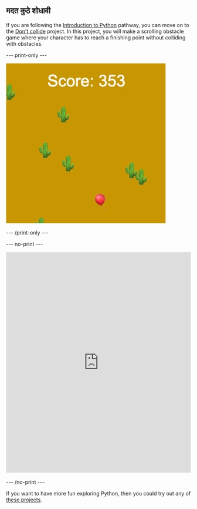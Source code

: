 ## मदत कुठे शोधावी

If you are following the [Introduction to Python](https://projects.raspberrypi.org/en/raspberrypi/python-intro) pathway, you can move on to the [Don't collide](https://projects.raspberrypi.org/en/projects/dont-collide) project. In this project, you will make a scrolling obstacle game where your character has to reach a finishing point without colliding with obstacles.

--- print-only ---

![An example creation from the don't collide project showing a baloon floating in a desert with cacti](images/dont-collide.png)

--- /print-only ---

--- no-print ---

<iframe src="https://trinket.io/embed/python/974800f4ef?outputOnly=true&start=result" width="100%" height="600" frameborder="0" marginwidth="0" marginheight="0" allowfullscreen></iframe>


--- /no-print ---

If you want to have more fun exploring Python, then you could try out any of [these projects](https://projects.raspberrypi.org/en/projects?software%5B%5D=python).
